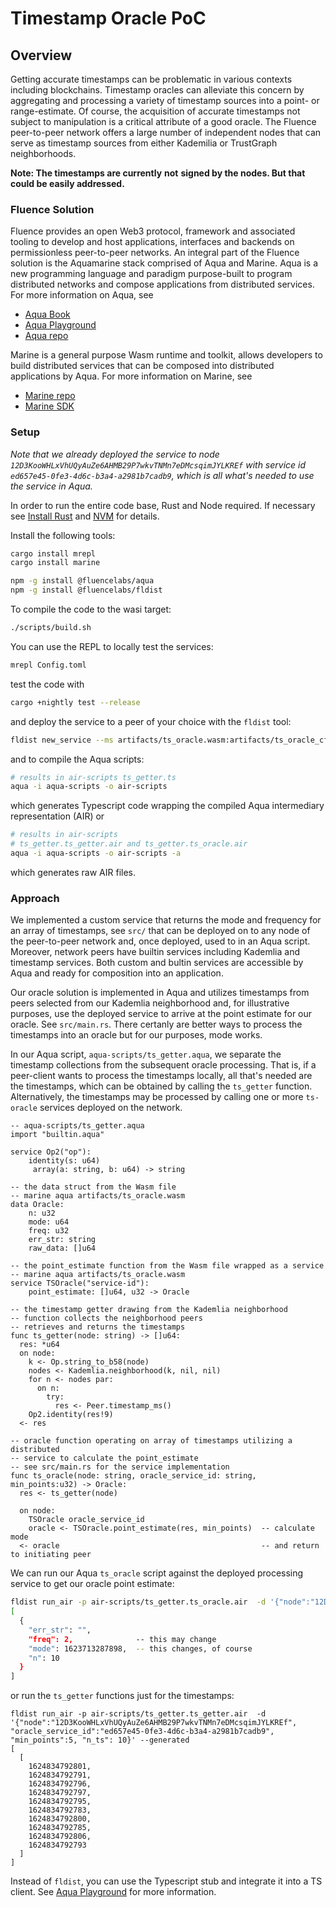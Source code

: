 # Timestamp Oracle PoC

## Overview

Getting accurate timestamps can be problematic in various contexts including blockchains. Timestamp oracles can alleviate this concern by aggregating and processing a variety of timestamp sources into a point- or range-estimate. Of course, the acquisition of accurate timestamps not subject to manipulation is a critical attribute of a good oracle.  The Fluence peer-to-peer network offers a large number of independent nodes that can serve as timestamp sources from either Kademilia or TrustGraph neighborhoods.

**Note: The timestamps are currently** **not** **signed by the nodes. But that could be easily addressed.**

### Fluence Solution

Fluence provides an open Web3 protocol, framework and associated tooling to develop and host applications, interfaces and backends on permissionless peer-to-peer networks. An integral part of the Fluence solution is the Aquamarine stack comprised of Aqua and Marine. Aqua is a new programming language and paradigm purpose-built to program distributed networks and compose applications from distributed services. For more information on Aqua, see

* [Aqua Book](https://app.gitbook.com/@fluence/s/aqua-book/)
* [Aqua Playground](https://github.com/fluencelabs/aqua-playground)
* [Aqua repo](https://github.com/fluencelabs/aqua)


Marine is a general purpose Wasm runtime and toolkit, allows developers to build distributed services that can be composed into distributed applications by Aqua. For more information on Marine, see

* [Marine repo](https://github.com/fluencelabs/marine)
* [Marine SDK](https://github.com/fluencelabs/marine-rs-sdk)

### Setup

*Note that we already deployed the service to node `12D3KooWHLxVhUQyAuZe6AHMB29P7wkvTNMn7eDMcsqimJYLKREf` with service id `ed657e45-0fe3-4d6c-b3a4-a2981b7cadb9`, which is all what's needed to use the service in Aqua.*

In order to run the entire code base, Rust and Node required. If necessary see [Install Rust](https://www.rust-lang.org/tools/install) and [NVM](https://github.com/nvm-sh/nvm) for details.

Install the following tools:

```bash
cargo install mrepl 
cargo install marine

npm -g install @fluencelabs/aqua
npm -g install @fluencelabs/fldist
```

To compile the code to the wasi target:

```bash
./scripts/build.sh
```

You can use the REPL to locally test the services:

```bash
mrepl Config.toml
```

test the code with

```bash
cargo +nightly test --release
```

and deploy the service to a peer of your choice with the `fldist` tool:

```bash
fldist new_service --ms artifacts/ts_oracle.wasm:artifacts/ts_oracle_cfg.json --name ts-consensus --verbose
```

and to compile the Aqua scripts:

```bash
# results in air-scripts ts_getter.ts
aqua -i aqua-scripts -o air-scripts 
```

which generates Typescript code wrapping the compiled Aqua intermediary representation (AIR) or 

```bash
# results in air-scripts 
# ts_getter.ts_getter.air and ts_getter.ts_oracle.air
aqua -i aqua-scripts -o air-scripts -a
```

which generates raw AIR files.

### Approach

We implemented a custom service that returns the mode and frequency for an array of timestamps, see `src/` that can be deployed on to any node of the peer-to-peer network and, once deployed, used to in an Aqua script. Moreover, network peers have builtin services including Kademlia and timestamp services. Both custom and bultin services are accessible by Aqua and ready for composition into an application.

Our oracle solution is implemented in Aqua and utilizes timestamps from peers selected from our Kademlia neighborhood and, for illustrative purposes, use the deployed service to arrive at the point estimate for our oracle. See `src/main.rs`. There certanly are better ways to process the timestamps into an oracle but for our purposes, mode works.

In our Aqua script, `aqua-scripts/ts_getter.aqua`, we separate the timestamp collections from the subsequent oracle processing. That is, if a peer-client wants to process the timestamps locally, all that's needed are the timestamps, which can be obtained by calling the `ts_getter` function. Alternatively, the timestamps may be processed by calling one or more `ts-oracle` services deployed on the network.

```aqua
-- aqua-scripts/ts_getter.aqua
import "builtin.aqua"

service Op2("op"):
    identity(s: u64)
     array(a: string, b: u64) -> string

-- the data struct from the Wasm file
-- marine aqua artifacts/ts_oracle.wasm
data Oracle:
    n: u32
    mode: u64
    freq: u32
    err_str: string
    raw_data: []u64

-- the point_estimate function from the Wasm file wrapped as a service
-- marine aqua artifacts/ts_oracle.wasm
service TSOracle("service-id"):
    point_estimate: []u64, u32 -> Oracle

-- the timestamp getter drawing from the Kademlia neighborhood
-- function collects the neighborhood peers
-- retrieves and returns the timestamps 
func ts_getter(node: string) -> []u64:
  res: *u64
  on node:
    k <- Op.string_to_b58(node)
    nodes <- Kademlia.neighborhood(k, nil, nil)
    for n <- nodes par:
      on n:
        try:
          res <- Peer.timestamp_ms()
    Op2.identity(res!9)
  <- res

-- oracle function operating on array of timestamps utilizing a distributed
-- service to calculate the point_estimate
-- see src/main.rs for the service implementation
func ts_oracle(node: string, oracle_service_id: string, min_points:u32) -> Oracle:
  res <- ts_getter(node)
  
  on node:
    TSOracle oracle_service_id
    oracle <- TSOracle.point_estimate(res, min_points)  -- calculate mode 
  <- oracle                                             -- and return to initiating peer
```

We can run our Aqua `ts_oracle` script against the deployed processing service to get our oracle point estimate:

```bash
fldist run_air -p air-scripts/ts_getter.ts_oracle.air  -d '{"node":"12D3KooWHLxVhUQyAuZe6AHMB29P7wkvTNMn7eDMcsqimJYLKREf", "oracle_service_id":"ed657e45-0fe3-4d6c-b3a4-a2981b7cadb9", "min_points":5}' --generated
[
  {
    "err_str": "",
    "freq": 2,              -- this may change
    "mode": 1623713287898,  -- this changes, of course
    "n": 10
  }
]
```

or run the `ts_getter` functions just for the timestamps:

```aqua
fldist run_air -p air-scripts/ts_getter.ts_getter.air  -d '{"node":"12D3KooWHLxVhUQyAuZe6AHMB29P7wkvTNMn7eDMcsqimJYLKREf", "oracle_service_id":"ed657e45-0fe3-4d6c-b3a4-a2981b7cadb9", "min_points":5, "n_ts": 10}' --generated
[
  [
    1624834792801,
    1624834792791,
    1624834792796,
    1624834792797,
    1624834792795,
    1624834792783,
    1624834792800,
    1624834792785,
    1624834792806,
    1624834792793
  ]
]
```

Instead of `fldist`, you can use the Typescript stub and integrate it into a TS client. See [Aqua Playground](https://github.com/fluencelabs/aqua-playground) for more information.
